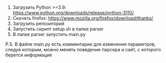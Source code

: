 1. Загрузить Python >=3.9: https://www.python.org/downloads/release/python-3110/
2. Скачать firefox: https://www.mozilla.org/firefox/download/thanks/
3. Загрузить репозиторий
4. Запустить скрипт setup.sh в папке parser
4. В папке parser запустить main.py

P.S.
В файле main.py есть комментарии для изменения параметров, следуя которым, можно менять поведение парсера и сайт, с которого берется информация